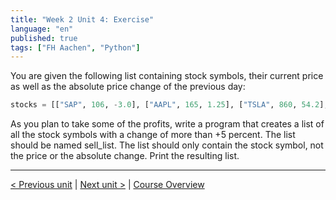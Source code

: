 ```yaml
---
title: "Week 2 Unit 4: Exercise"
language: "en"
published: true
tags: ["FH Aachen", "Python"]
---
```


You are given the following list containing stock symbols, their current price
as well as the absolute price change of the previous day:

```python
stocks = [["SAP", 106, -3.0], ["AAPL", 165, 1.25], ["TSLA", 860, 54.2], ["ORCL", 76, -0.25], ["ZM", 114, 6.2]]
```

As you plan to take some of the profits, write a program that creates a list
of all the stock symbols with a change of more than +5 percent. The list
should be named sell_list. The list should only contain the stock symbol, not
the price or the absolute change. Print the resulting list.

---

[< Previous unit](/teaching/python-mooc/week2_unit4_selftest) | [Next unit >](/teaching/python-mooc/week2_unit5_using_ranges) |
[Course Overview](/teaching/python-mooc)
